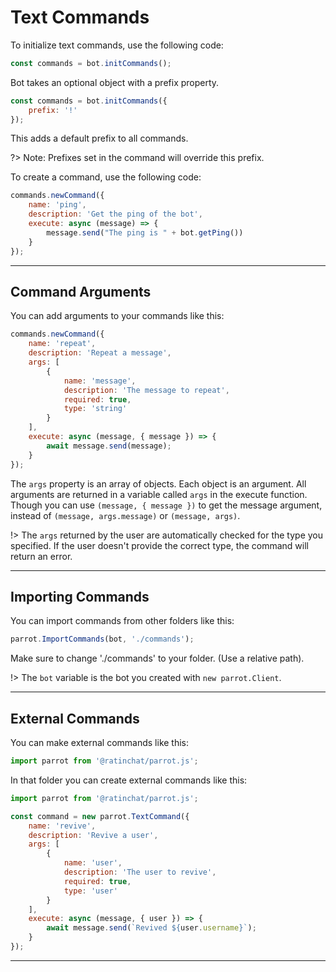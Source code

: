 # Text Commands
To initialize text commands, use the following code:

```js
const commands = bot.initCommands();
```
Bot takes an optional object with a prefix property.
```js
const commands = bot.initCommands({
    prefix: '!'
});
```
This adds a default prefix to all commands. 

?> Note: Prefixes set in the command will override this prefix.

To create a command, use the following code:
```js
commands.newCommand({
    name: 'ping',
    description: 'Get the ping of the bot',
    execute: async (message) => {
        message.send("The ping is " + bot.getPing())
    }
});
```

---

## Command Arguments
You can add arguments to your commands like this:
```js
commands.newCommand({
    name: 'repeat',
    description: 'Repeat a message',
    args: [
        {
            name: 'message',
            description: 'The message to repeat',
            required: true,
            type: 'string'
        }
    ],
    execute: async (message, { message }) => {
        await message.send(message);
    }
});
```
The `args` property is an array of objects. Each object is an argument.
All arguments are returned in a variable called `args` in the execute function. Though you can use `(message, { message })` to get the message argument, instead of `(message, args.message)` or `(message, args)`.

!> The `args` returned by the user are automatically checked for the type you specified. If the user doesn't provide the correct type, the command will return an error.

---

## Importing Commands
You can import commands from other folders like this:
```js
parrot.ImportCommands(bot, './commands'); 
```
Make sure to change './commands' to your folder. (Use a relative path).  

!> The `bot` variable is the bot you created with `new parrot.Client`.

---

## External Commands
You can make external commands like this:
```js
import parrot from '@ratinchat/parrot.js';
```

In that folder you can create external commands like this:

```js
import parrot from '@ratinchat/parrot.js';

const command = new parrot.TextCommand({
    name: 'revive',
    description: 'Revive a user',
    args: [
        {
            name: 'user',
            description: 'The user to revive',
            required: true,
            type: 'user'
        }
    ],
    execute: async (message, { user }) => {
        await message.send(`Revived ${user.username}`);
    }
});
```

---
